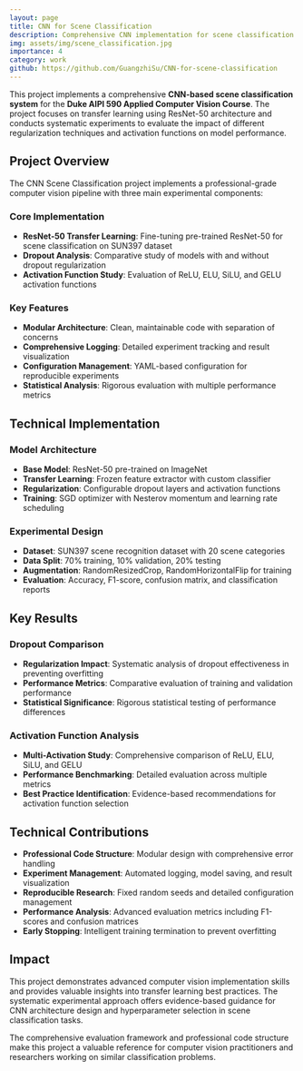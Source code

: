 ```yaml
---
layout: page
title: CNN for Scene Classification
description: Comprehensive CNN implementation for scene classification using ResNet-50 transfer learning with comparative analysis of dropout regularization and activation functions.
img: assets/img/scene_classification.jpg
importance: 4
category: work
github: https://github.com/GuangzhiSu/CNN-for-scene-classification
---
```


This project implements a comprehensive **CNN-based scene classification system** for the **Duke AIPI 590 Applied Computer Vision Course**. The project focuses on transfer learning using ResNet-50 architecture and conducts systematic experiments to evaluate the impact of different regularization techniques and activation functions on model performance.

## Project Overview

The CNN Scene Classification project implements a professional-grade computer vision pipeline with three main experimental components:

### Core Implementation
- **ResNet-50 Transfer Learning**: Fine-tuning pre-trained ResNet-50 for scene classification on SUN397 dataset
- **Dropout Analysis**: Comparative study of models with and without dropout regularization
- **Activation Function Study**: Evaluation of ReLU, ELU, SiLU, and GELU activation functions

### Key Features
- **Modular Architecture**: Clean, maintainable code with separation of concerns
- **Comprehensive Logging**: Detailed experiment tracking and result visualization
- **Configuration Management**: YAML-based configuration for reproducible experiments
- **Statistical Analysis**: Rigorous evaluation with multiple performance metrics

## Technical Implementation

### Model Architecture
- **Base Model**: ResNet-50 pre-trained on ImageNet
- **Transfer Learning**: Frozen feature extractor with custom classifier
- **Regularization**: Configurable dropout layers and activation functions
- **Training**: SGD optimizer with Nesterov momentum and learning rate scheduling

### Experimental Design
- **Dataset**: SUN397 scene recognition dataset with 20 scene categories
- **Data Split**: 70% training, 10% validation, 20% testing
- **Augmentation**: RandomResizedCrop, RandomHorizontalFlip for training
- **Evaluation**: Accuracy, F1-score, confusion matrix, and classification reports

## Key Results

### Dropout Comparison
- **Regularization Impact**: Systematic analysis of dropout effectiveness in preventing overfitting
- **Performance Metrics**: Comparative evaluation of training and validation performance
- **Statistical Significance**: Rigorous statistical testing of performance differences

### Activation Function Analysis
- **Multi-Activation Study**: Comprehensive comparison of ReLU, ELU, SiLU, and GELU
- **Performance Benchmarking**: Detailed evaluation across multiple metrics
- **Best Practice Identification**: Evidence-based recommendations for activation function selection

## Technical Contributions

- **Professional Code Structure**: Modular design with comprehensive error handling
- **Experiment Management**: Automated logging, model saving, and result visualization
- **Reproducible Research**: Fixed random seeds and detailed configuration management
- **Performance Analysis**: Advanced evaluation metrics including F1-scores and confusion matrices
- **Early Stopping**: Intelligent training termination to prevent overfitting

## Impact

This project demonstrates advanced computer vision implementation skills and provides valuable insights into transfer learning best practices. The systematic experimental approach offers evidence-based guidance for CNN architecture design and hyperparameter selection in scene classification tasks.

The comprehensive evaluation framework and professional code structure make this project a valuable reference for computer vision practitioners and researchers working on similar classification problems.
